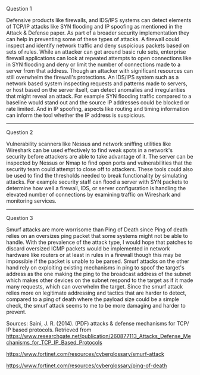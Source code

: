 Question 1

Defensive products like firewalls, and IDS/IPS systems can detect elements of TCP/IP attacks like SYN flooding and IP spoofing as mentioned in the Attack & Defense paper. As part of a broader security implementation they can help in preventing some of these types of attacks. A firewall could inspect and identify network traffic and deny suspicious packets based on sets of rules. While an attacker can get around basic rule sets, enterprise firewall applications can look at repeated attempts to open connections like in SYN flooding and deny or limit the number of connections made to a server from that address. Though an attacker with significant resources can still overwhelm the firewall's protections. An IDS/IPS system such as a network based system inspecting requests and patterns made to servers, or host based on the server itself, can detect anomalies and irregularities that might reveal an attack. For example SYN flooding traffic compared to a baseline would stand out and the source IP addresses could be blocked or rate limited. And in IP spoofing, aspects like routing and timing information can inform the tool whether the IP address is suspicious.

---

Question 2

Vulnerability scanners like Nessus and network sniffing utilities like Wireshark can be used effectively to find weak spots in a network's security before attackers are able to take advantage of it. The server can be inspected by Nessus or Nmap to find open ports and vulnerabilities that the security team could attempt to close off to attackers. These tools could also be used to find the thresholds needed to break functionality by simulating attacks. For example security staff can flood a server with SYN packets to determine how well a firewall, IDS, or server configuration is handling the elevated number of connections by examining traffic on Wireshark and monitoring services. 

---

Question 3

Smurf attacks are more worrisome than Ping of Death since Ping of death relies on an oversizes ping packet that some systems might not be able to handle. With the prevalence of the attack type, I would hope that patches to discard oversized ICMP packets would be implemented in network hardware like routers or at least in rules in a firewall though this may be impossible if the packet is unable to be parsed. Smurf attacks on the other hand rely on exploiting existing mechanisms in ping to spoof the target's address as the one making the ping to the broadcast address of the subnet which makes other devices on the subnet respond to the target as if it made many requests, which can overwhelm the target. Since the smurf attack relies more on legitimate addressing and tactics that are harder to detect, compared to a ping of death where the payload size could be a simple check, the smurf attack seems to me to be more damaging and harder to prevent.

Sources:
Saini, J. R. (2014). (PDF) attacks & defense mechanisms for TCP/ IP based protocols. Retrieved from https://www.researchgate.net/publication/260877113_Attacks_Defense_Mechanisms_for_TCP_IP_Based_Protocols 

https://www.fortinet.com/resources/cyberglossary/smurf-attack

https://www.fortinet.com/resources/cyberglossary/ping-of-death